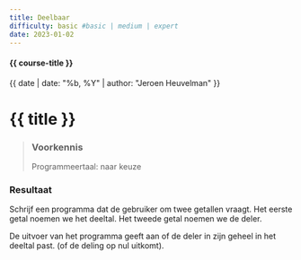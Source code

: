 ```yaml
---
title: Deelbaar
difficulty: basic #basic | medium | expert
date: 2023-01-02
---
```


#### {{ course-title }}
{{ date | date: "%b, %Y" | author: "Jeroen Heuvelman" }}


# {{ title }}

> ### Voorkennis
> Programmeertaal: naar keuze

### Resultaat
Schrijf een programma dat de gebruiker om twee getallen vraagt. Het
eerste getal noemen we het deeltal. Het tweede getal noemen we de deler.

De uitvoer van het programma geeft aan of de deler in zijn geheel in het
deeltal past. (of de deling op nul uitkomt).
